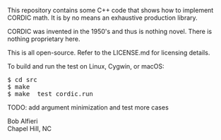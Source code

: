 <p>
This repository contains some C++ code that shows how to implement CORDIC math.  It is by no means an exhaustive production library.
</p>

<p>
CORDIC was invented in the 1950's and thus is nothing novel.  There is nothing proprietary here.
</p>

<p>
This is all open-source.  Refer to the LICENSE.md for licensing details.
</p>

<p>
To build and run the test on Linux, Cygwin, or macOS:
</p>
<pre>
$ cd src
$ make
$ make _test_cordic.run
</pre>

<p>
TODO: add argument minimization and test more cases
</p>

<p>
Bob Alfieri<br>
Chapel Hill, NC
</p>
